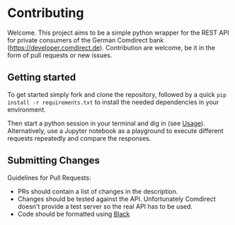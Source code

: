 # Contributing

Welcome. This project aims to be a simple python wrapper for the REST API for private consumers of the German Comdirect bank (https://developer.comdirect.de). Contribution are welcome, be it in the form of pull requests or new issues.

## Getting started

To get started simply fork and clone the repository, followed by a quick `pip install -r requirements.txt` to install the needed dependencies in your environment.

Then start a python session in your terminal and dig in (see [Usage](https://github.com/alex-kn/comdirect-api-simple#usage)). Alternatively, use a Jupyter notebook as a playground to execute different requests repeatedly and compare the responses.

## Submitting Changes

Guidelines for Pull Requests:

* PRs should contain a list of changes in the description.
* Changes should be tested against the API. Unfortunately Comdirect doesn't provide a test server so the real API has to be used.
* Code should be formatted using [Black](https://black.readthedocs.io/)
